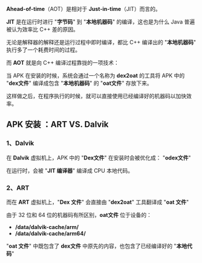 
**Ahead-of-time**（AOT）是相对于 **Just-in-time**（JIT）而言的。

**JIT** 是在运行时进行 "**字节码**" 到 "**本地机器码**" 的编译，这也是为什么 Java 普遍被认为效率比 C++ 差的原因。

无论是解释器的解释还是运行过程中即时编译，都比 C++ 编译出的 "**本地机器码**" 执行多了一个耗费时间的过程。

而 **AOT** 就是向 C++ 编译过程靠拢的一项技术：

当 APK 在安装的时候，系统会通过一个名称为 **dex2oat** 的工具将 APK 中的 "**dex文件**" 编译成包含 "**本地机器码**" 的 "**oat文件**" 存放下来。

这样做之后，在程序执行的时候，就可以直接使用已经编译好的机器码以加快效率。

## APK 安装 ：ART VS. Dalvik

### 1、Dalvik

在 **Dalvik** 虚拟机上，APK 中的 "**Dex文件**" 在安装时会被优化成： "**odex文件**"

在运行时，会被 "**JIT 编译器**" 编译成 CPU 本地代码。

### 2、ART

而在 **ART** 虚拟机上，"**Dex 文件**" 会直接由 "**dex2oat**" 工具翻译成 "**oat 文件**"

由于 32 位和 64 位的机器码有所区别，**oat文件** 位于设备的：

- **/data/dalvik-cache/arm/**
- **/data/dalvik-cache/arm64/**

"**oat 文件**" 中既包含了 **dex文件** 中原先的内容，也包含了已经编译好的 "**本地代码**"


